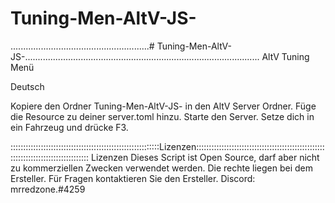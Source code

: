 # Tuning-Men-AltV-JS-


.......................................................# Tuning-Men-AltV-JS-.............................................................................................
AltV Tuning Menü

Deutsch

Kopiere den Ordner Tuning-Men-AltV-JS- in den AltV Server Ordner.
Füge die Resource zu deiner server.toml hinzu.
Starte den Server.
Setze dich in ein Fahrzeug und drücke F3.



:::::::::::::::::::::::::::::::::::::::::::::::::::::::::::Lizenzen::::::::::::::::::::::::::::::::::::::::::::::::::::::::::::::::::::::::::::::::::
Lizenzen
Dieses Script ist Open Source, darf aber nicht zu kommerziellen Zwecken verwendet werden.
Die rechte liegen bei dem Ersteller.
Für Fragen kontaktieren Sie den Ersteller.
Discord: mrredzone.#4259
